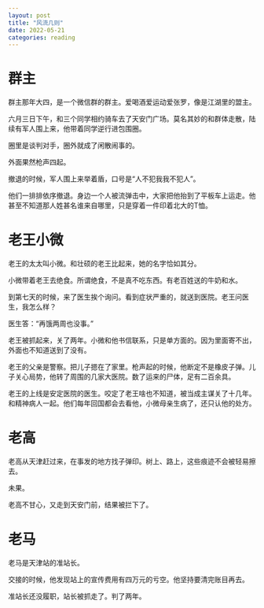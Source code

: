 ```yaml
---
layout: post
title: "风流几则"
date: 2022-05-21
categories: reading
---
```



# 群主

群主那年大四，是一个微信群的群主。爱喝酒爱运动爱张罗，像是江湖里的盟主。

六月三日下午，和三个同学相约骑车去了天安门广场。莫名其妙的和群体走散，陆续有军人围上来，他带着同学逆行进包围圈。

圈里是谈判对手，圈外就成了闲散闹事的。

外面果然枪声四起。

撤退的时候，军人围上来举着盾，口号是“人不犯我我不犯人”。

他们一排排依序撤退。身边一个人被流弹击中，大家把他抬到了平板车上运走。他甚至不知道那人姓甚名谁来自哪里，只是穿着一件印着北大的T恤。



# 老王小微

老王的太太叫小微。和壮硕的老王比起来，她的名字恰如其分。

小微带着老王去绝食。所谓绝食，不是真不吃东西。有老百姓送的牛奶和水。

到第七天的时候，来了医生挨个询问。看到症状严重的，就送到医院。老王问医生，我怎么样？

医生答：“再饿两周也没事。”

老王被抓起来，关了两年。小微和他书信联系，只是单方面的。因为里面寄不出，外面也不知道送到了没有。

老王的父亲是警察。把儿子摁在了家里。枪声起的时候，他断定不是橡皮子弹。儿子关心局势，他转了周围的几家大医院。数了运来的尸体，足有二百余具。

老王的上线是安定医院的医生。咬定了老王啥也不知道，被当成主谋关了十几年。和精神病人一起。他们每年回国都会去看他，小微母亲生病了，还只认他的处方。




# 老高

老高从天津赶过来，在事发的地方找子弹印。树上、路上，这些痕迹不会被轻易擦去。

未果。

老高不甘心，又走到天安门前，结果被拦下了。



# 老马

老马是天津站的准站长。

交接的时候，他发现站上的宣传费用有四万元的亏空。他坚持要清完账目再去。

准站长还没履职，站长被抓走了。判了两年。
